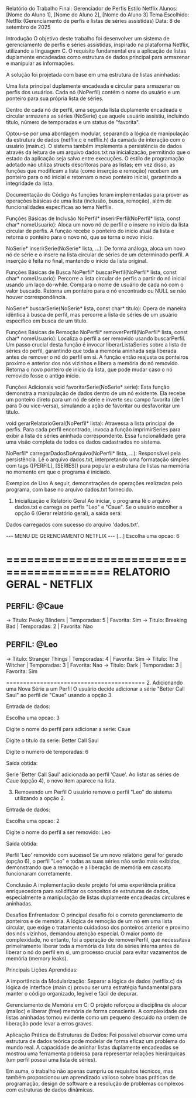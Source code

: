 Relatório do Trabalho Final: Gerenciador de Perfis Estilo Netflix
Alunos: [Nome do Aluno 1], [Nome do Aluno 2], [Nome do Aluno 3]
Tema Escolhido: Netflix (Gerenciamento de perfis e listas de séries assistidas)
Data: 8 de setembro de 2025

Introdução
O objetivo deste trabalho foi desenvolver um sistema de gerenciamento de perfis e séries assistidas, inspirado na plataforma Netflix, utilizando a linguagem C. O requisito fundamental era a aplicação de listas duplamente encadeadas como estrutura de dados principal para armazenar e manipular as informações.

A solução foi projetada com base em uma estrutura de listas aninhadas:

Uma lista principal duplamente encadeada e circular para armazenar os perfis dos usuários. Cada nó (NoPerfil) contém o nome do usuário e um ponteiro para sua própria lista de séries.

Dentro de cada nó de perfil, uma segunda lista duplamente encadeada e circular armazena as séries (NoSerie) que aquele usuário assistiu, incluindo título, número de temporadas e um status de "favorita".

Optou-se por uma abordagem modular, separando a lógica de manipulação da estrutura de dados (netflix.c e netflix.h) da camada de interação com o usuário (main.c). O sistema também implementa a persistência de dados através da leitura de um arquivo dados.txt na inicialização, permitindo que o estado da aplicação seja salvo entre execuções. O estilo de programação adotado não utiliza structs descritoras para as listas; em vez disso, as funções que modificam a lista (como inserção e remoção) recebem um ponteiro para o nó inicial e retornam o novo ponteiro inicial, garantindo a integridade da lista.

Documentação do Código
As funções foram implementadas para prover as operações básicas de uma lista (inclusão, busca, remoção), além de funcionalidades específicas ao tema Netflix.

Funções Básicas de Inclusão
NoPerfil* inserirPerfil(NoPerfil* lista, const char* nomeUsuario): Aloca um novo nó de perfil e o insere no início da lista circular de perfis. A função recebe o ponteiro do início atual da lista e retorna o ponteiro para o novo nó, que se torna o novo início.

NoSerie* inserirSerie(NoSerie* lista, ...): De forma análoga, aloca um novo nó de série e o insere na lista circular de séries de um determinado perfil. A inserção é feita no final, mantendo o início da lista original.

Funções Básicas de Busca
NoPerfil* buscarPerfil(NoPerfil* lista, const char* nomeUsuario): Percorre a lista circular de perfis a partir do nó inicial usando um laço do-while. Compara o nome de usuário de cada nó com o valor buscado. Retorna um ponteiro para o nó encontrado ou NULL se não houver correspondência.

NoSerie* buscarSerie(NoSerie* lista, const char* titulo): Opera de maneira idêntica à busca de perfil, mas percorre a lista de séries de um usuário específico em busca de um título.

Funções Básicas de Remoção
NoPerfil* removerPerfil(NoPerfil* lista, const char* nomeUsuario): Localiza o perfil a ser removido usando buscarPerfil. Um passo crucial desta função é invocar liberarListaSeries sobre a lista de séries do perfil, garantindo que toda a memória aninhada seja liberada antes de remover o nó do perfil em si. A função então reajusta os ponteiros proximo e anterior dos nós vizinhos e libera a memória do nó removido. Retorna o novo ponteiro de início da lista, que pode mudar caso o nó removido fosse o antigo início.

Funções Adicionais
void favoritarSerie(NoSerie* serie): Esta função demonstra a manipulação de dados dentro de um nó existente. Ela recebe um ponteiro direto para um nó de série e inverte seu campo favorita (de 1 para 0 ou vice-versa), simulando a ação de favoritar ou desfavoritar um título.

void gerarRelatorioGeral(NoPerfil* lista): Atravessa a lista principal de perfis. Para cada perfil encontrado, invoca a função imprimirSeries para exibir a lista de séries aninhada correspondente. Essa funcionalidade gera uma visão completa de todos os dados cadastrados no sistema.

NoPerfil* carregarDadosDoArquivo(NoPerfil* lista, ...): Responsável pela persistência. Lê o arquivo dados.txt, interpretando uma formatação simples com tags ([PERFIL], [SERIES]) para popular a estrutura de listas na memória no momento em que o programa é iniciado.

Exemplos de Uso
A seguir, demonstrações de operações realizadas pelo programa, com base no arquivo dados.txt fornecido.

1. Inicialização e Relatório Geral
Ao iniciar, o programa lê o arquivo dados.txt e carrega os perfis "Leo" e "Caue". Se o usuário escolher a opção 6 (Gerar relatório geral), a saída será:

Dados carregados com sucesso do arquivo 'dados.txt'.

--- MENU DE GERENCIAMENTO NETFLIX ---
[...]
Escolha uma opcao: 6

=========================================
        RELATORIO GERAL - NETFLIX
=========================================

PERFIL: @Caue
-----------------------------------------
  -> Titulo: Peaky Blinders | Temporadas: 5 | Favorita: Sim
  -> Titulo: Breaking Bad | Temporadas: 2 | Favorita: Nao

PERFIL: @Leo
-----------------------------------------
  -> Titulo: Stranger Things | Temporadas: 4 | Favorita: Sim
  -> Titulo: The Witcher | Temporadas: 3 | Favorita: Nao
  -> Titulo: Dark | Temporadas: 3 | Favorita: Sim

=========================================
2. Adicionando uma Nova Série a um Perfil
O usuário decide adicionar a série "Better Call Saul" ao perfil de "Caue" usando a opção 3.

Entrada de dados:

Escolha uma opcao: 3

Digite o nome do perfil para adicionar a serie: Caue

Digite o titulo da serie: Better Call Saul

Digite o numero de temporadas: 6

Saída obtida:

Serie 'Better Call Saul' adicionada ao perfil 'Caue'.
Ao listar as séries de Caue (opção 4), o novo item aparece na lista.

3. Removendo um Perfil
O usuário remove o perfil "Leo" do sistema utilizando a opção 2.

Entrada de dados:

Escolha uma opcao: 2

Digite o nome do perfil a ser removido: Leo

Saída obtida:

Perfil 'Leo' removido com sucesso!
Se um novo relatório geral for gerado (opção 6), o perfil "Leo" e todas as suas séries não serão mais exibidos, demonstrando que a remoção e a liberação de memória em cascata funcionaram corretamente.

Conclusão
A implementação deste projeto foi uma experiência prática enriquecedora para solidificar os conceitos de estruturas de dados, especialmente a manipulação de listas duplamente encadeadas circulares e aninhadas.

Desafios Enfrentados:
O principal desafio foi o correto gerenciamento de ponteiros e de memória. A lógica de remoção de um nó em uma lista circular, que exige o tratamento cuidadoso dos ponteiros anterior e proximo dos nós vizinhos, demandou atenção especial. O maior ponto de complexidade, no entanto, foi a operação de removerPerfil, que necessitava primeiramente liberar toda a memória da lista de séries interna antes de liberar o nó do perfil em si, um processo crucial para evitar vazamentos de memória (memory leaks).

Principais Lições Aprendidas:

A importância da Modularização: Separar a lógica de dados (netflix.c) da lógica de interface (main.c) provou ser uma estratégia fundamental para manter o código organizado, legível e fácil de depurar.

Gerenciamento de Memória em C: O projeto reforçou a disciplina de alocar (malloc) e liberar (free) memória de forma consciente. A complexidade das listas aninhadas tornou evidente como um pequeno descuido na ordem de liberação pode levar a erros graves.

Aplicação Prática de Estruturas de Dados: Foi possível observar como uma estrutura de dados teórica pode modelar de forma eficaz um problema do mundo real. A capacidade de aninhar listas duplamente encadeadas se mostrou uma ferramenta poderosa para representar relações hierárquicas (um perfil possui uma lista de séries).

Em suma, o trabalho não apenas cumpriu os requisitos técnicos, mas também proporcionou um aprendizado valioso sobre boas práticas de programação, design de software e a resolução de problemas complexos com estruturas de dados dinâmicas.
